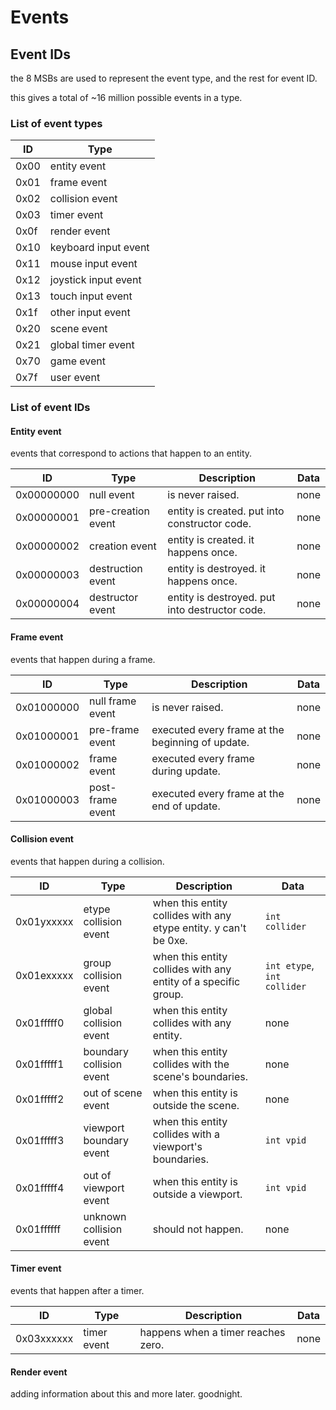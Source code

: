 # Events

## Event IDs

the 8 MSBs are used to represent the event type, and the rest for event ID.

this gives a total of ~16 million possible events in a type.

### List of event types

 ID | Type
----|--------------------------
0x00| entity event
0x01| frame event
0x02| collision event
0x03| timer event
0x0f| render event
0x10| keyboard input event
0x11| mouse input event
0x12| joystick input event
0x13| touch input event
0x1f| other input event
0x20| scene event
0x21| global timer event
0x70| game event
0x7f| user event

### List of event IDs

#### Entity event

events that correspond to actions that happen to an entity.

 ID       | Type               | Description                                   | Data
----------|--------------------|-----------------------------------------------|----------------
0x00000000| null event         | is never raised.                              | none
0x00000001| pre-creation event | entity is created. put into constructor code. | none
0x00000002| creation event     | entity is created. it happens once.           | none
0x00000003| destruction event  | entity is destroyed. it happens once.         | none
0x00000004| destructor event   | entity is destroyed. put into destructor code.| none

#### Frame event

events that happen during a frame.

 ID       | Type               | Description                                      | Data
----------|--------------------|--------------------------------------------------|----------------
0x01000000| null frame event   | is never raised.                                 | none
0x01000001| pre-frame event    | executed every frame at the beginning of update. | none
0x01000002| frame event        | executed every frame during update.              | none
0x01000003| post-frame event   | executed every frame at the end of update.       | none

#### Collision event

events that happen during a collision.

 ID       | Type                     | Description                                                      | Data
----------|--------------------------|------------------------------------------------------------------|------------------
0x01yxxxxx| etype collision event    | when this entity collides with any etype entity. y can't be 0xe. | `int collider`
0x01exxxxx| group collision event    | when this entity collides with any entity of a specific group.   | `int etype`, `int collider`
0x01fffff0| global collision event   | when this entity collides with any entity.                       | none
0x01fffff1| boundary collision event | when this entity collides with the scene's boundaries.           | none
0x01fffff2| out of scene event       | when this entity is outside the scene.                           | none
0x01fffff3| viewport boundary event  | when this entity collides with a viewport's boundaries.          | `int vpid`
0x01fffff4| out of viewport event    | when this entity is outside a viewport.                          | `int vpid`
0x01ffffff| unknown collision event  | should not happen.                                               | none

#### Timer event

events that happen after a timer.

 ID       | Type          | Description                                      | Data
----------|---------------|--------------------------------------------------|---------------------
0x03xxxxxx| timer event   | happens when a timer reaches zero.               | none

#### Render event

adding information about this and more later. goodnight.